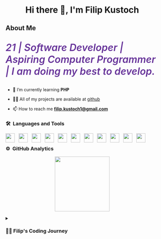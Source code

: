 <h1 align="center">Hi there 👋, I'm Filip Kustoch</h1>

<h2>About Me</h2>

<p style="color: rebeccapurple; font-size: 2rem; font-style: italic; font-weight: 600;"> 21 | Software Developer | Aspiring Computer Programmer | I am doing my best to develop.</p>

- 🌱 I’m currently learning **PHP**

- 👨‍💻 All of my projects are available at [github](https://github.com/filipkustoch?tab=repositories)

- 📫 How to reach me **filip.kustoch1@gmail.com**


### 🛠 &nbsp;Languages and Tools


<img align="left" width="30px" style="padding-right:10px;" src="https://cdn.jsdelivr.net/gh/devicons/devicon/icons/javascript/javascript-original.svg" />
<img align="left" width="30px" style="padding-right:10px;" src="https://cdn.jsdelivr.net/gh/devicons/devicon/icons/php/php-original.svg" />
<img align="left" width="30px" style="padding-right:10px;" src="https://cdn.jsdelivr.net/gh/devicons/devicon/icons/html5/html5-original.svg" />
<img align="left" width="30px" style="padding-right:10px;" src="https://cdn.jsdelivr.net/gh/devicons/devicon/icons/css3/css3-original.svg" />
<img align="left" width="30px" style="padding-right:10px;" src="https://cdn.jsdelivr.net/gh/devicons/devicon/icons/git/git-original.svg" />
<img align="left" width="30px" style="padding-right:10px;" src="https://cdn.jsdelivr.net/gh/devicons/devicon/icons/vscode/vscode-original.svg" />
<img align="left" width="30px" style="padding-right:10px;" src="https://cdn.jsdelivr.net/gh/devicons/devicon/icons/bootstrap/bootstrap-original.svg" />
<img align="left" width="30px" style="padding-right:10px;" src="https://cdn.jsdelivr.net/gh/devicons/devicon/icons/wordpress/wordpress-plain.svg" />
<img align="left" width="30px" style="padding-right:10px;" src="https://cdn.jsdelivr.net/gh/devicons/devicon/icons/photoshop/photoshop-plain.svg" />
<img align="left" width="30px" style="padding-right:10px;" src="https://cdn.jsdelivr.net/gh/devicons/devicon/icons/react/react-original.svg" />
<img align="left" width="30px" style="padding-right:10px;" src="https://cdn.jsdelivr.net/gh/devicons/devicon/icons/materialui/materialui-original.svg" />


<br/>

### ⚙️ &nbsp;GitHub Analytics

<p align="center">
<a href="https://github.com/filipkustoch">
<!-- <img height="180em" src="https://github-readme-stats-eight-theta.vercel.app/api?username=filipkustoch&show_icons=true&theme=algolia&include_all_commits=true&count_private=true"/> -->
<img height="180em" src="https://github-readme-stats-eight-theta.vercel.app/api/top-langs/?username=filipkustoch&layout=compact&langs_count=8&theme=algolia"/>
</a>
</p>

<details>
<summary><h3>👨‍💻 Filip's Coding Journey</h3></summary>
As I delved deeper into the world of coding, I quickly realized that the possibilities were endless. My passion for learning and understanding the intricacies of programming only grew stronger with each new concept I discovered. I poured countless hours into teaching myself C++ development, but my focus soon shifted to mastering JavaScript and PHP.

With a newfound sense of determination, I landed a job as an e-commerce specialist a year before graduating from an IT technical school. However, my ultimate goal of working as a Web Developer never faded. I spent every spare moment honing my skills and experimenting with new technologies, always pushing myself to be better.

Eventually, the time will come for me to take the leap and pursue my true passion full-time. I will quit my job as an e-commerce specialist and fully immerse myself in the world of Web Development. It will be a difficult decision, but one that I know will ultimately lead me to the success and fulfillment that I have always dreamed of.

As a dedicated Web Developer, I will be constantly pushing the boundaries of what can be achieved through code. I am driven by the never-ending pursuit of knowledge and the thrill of creating something truly amazing. And I know that this is where I belong, doing what I love and making a difference in the world of technology.
</details>
